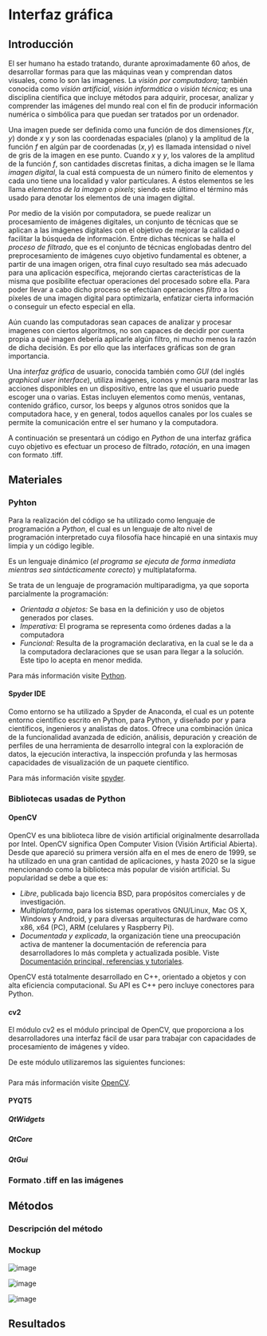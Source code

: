 # Interfaz gráfica
## Introducción
El ser humano ha estado tratando, durante aproximadamente 60 años, de desarrollar formas para que las máquinas vean y comprendan datos visuales, como lo son las imagenes. La _visión por computadora_; también conocida como _visión artificial_, _visión informática_ o _visión técnica_; es una disciplina científica que incluye métodos para adquirir, procesar, analizar y comprender las imágenes del mundo real con el fin de producir información numérica o simbólica para que puedan ser tratados por un ordenador.

Una imagen puede ser definida como una función de dos dimensiones $f(x,y)$ donde $x$ y $y$ son las coordenadas espaciales (plano) y la amplitud de la función $f$ en algún par de coordenadas $(x,y)$ es llamada intensidad o nivel de gris de la imagen en ese punto. Cuando $x$ y $y$, los valores de la amplitud de la función _f_, son cantidades discretas finitas,
a dicha imagen se le llama _imagen digital_, la cual está compuesta de un número finito de elementos y cada uno tiene una localidad y valor particulares. A éstos elementos se les llama _elementos de la imagen_ o _pixels_; siendo este último el término más usado para denotar los elementos de una imagen digital.

Por medio de la visión por computadora, se puede realizar un procesamiento de imágenes digitales, un conjunto de técnicas que se aplican a las imágenes digitales con el objetivo de mejorar la calidad o facilitar la búsqueda de información. Entre dichas técnicas se halla el _proceso de filtrado_, que es el conjunto de técnicas englobadas dentro del preprocesamiento de imágenes cuyo objetivo fundamental es obtener, a partir de una imagen origen, otra final cuyo resultado sea más adecuado para una aplicación específica, mejorando ciertas características de la misma que posibilite efectuar operaciones del procesado sobre ella. Para poder llevar a cabo dicho proceso se efectúan operaciones _filtro_ a los píxeles de una imagen digital para optimizarla, enfatizar cierta información o conseguir un efecto especial en ella.

Aún cuando las computadoras sean capaces de analizar y procesar imagenes con ciertos algoritmos, no son capaces de decidir por cuenta propia a qué imagen debería aplicarle algún filtro, ni mucho menos la razón de dicha decisión. Es por ello que las interfaces gráficas son de gran importancia.

Una _interfaz gráfica_ de usuario, conocida también como _GUI_ (del inglés _graphical user interface_), utiliza imágenes, iconos y menús para mostrar las acciones disponibles en un dispositivo, entre las que el usuario puede escoger una o varias. Estas incluyen elementos como menús, ventanas, contenido gráfico, cursor, los beeps y algunos otros sonidos que la computadora hace, y en general, todos aquellos canales por los cuales se permite la comunicación entre el ser humano y la computadora.

A continuación se presentará un código en _Python_ de una interfaz gráfica cuyo objetivo es efectuar un proceso de filtrado, _rotación_, en una imagen con formato .tiff.

## Materiales
### Pyhton
Para la realización del código se ha utilizado como lenguaje de programación a _Python_, el cual es un lenguaje de alto nivel de programación interpretado cuya filosofía hace hincapié en una sintaxis muy limpia y un código legible. 

Es un lenguaje dinámico (_el programa se ejecuta de forma inmediata mientras sea sintácticamente corecto_) y multiplataforma. 

Se trata de un lenguaje de programación multiparadigma, ya que soporta parcialmente la programación:
- _Orientada a objetos:_ Se basa en la definición y uso de objetos generados por clases.
- _Imperativa:_ El programa se representa como órdenes dadas a la computadora
- _Funcional:_ Resulta de la programación declarativa, en la cual se le da a la computadora declaraciones que se usan para llegar a la solución. Este tipo lo acepta en menor medida.

Para más información visite [Python](https://www.python.org/).

#### Spyder IDE
Como entorno se ha utilizado a Spyder de Anaconda, el cual es un potente entorno científico escrito en Python, para Python, y diseñado por y para científicos, ingenieros y analistas de datos. Ofrece una combinación única de la funcionalidad avanzada de edición, análisis, depuración y creación de perfiles de una herramienta de desarrollo integral con la exploración de datos, la ejecución interactiva, la inspección profunda y las hermosas capacidades de visualización de un paquete científico.

Para más información visite [spyder](https://pypi.org/project/spyder/).

### Bibliotecas usadas de Python
#### OpenCV
OpenCV es una biblioteca libre de visión artificial originalmente desarrollada por Intel. OpenCV significa Open Computer Vision (Visión Artificial Abierta). Desde que apareció su primera versión alfa en el mes de enero de 1999, se ha utilizado en una gran cantidad de aplicaciones, y hasta 2020 se la sigue mencionando como la biblioteca más popular de visión artificial. Su popularidad se debe a que es:
- _Libre_, publicada bajo licencia BSD, para propósitos comerciales y de investigación.
- _Multiplataforma_, para los sistemas operativos GNU/Linux, Mac OS X, Windows y Android, y para diversas arquitecturas de hardware como x86, x64 (PC), ARM (celulares y Raspberry Pi).
- _Documentada y explicada_, la organización tiene una preocupación activa de mantener la documentación de referencia para desarrolladores lo más completa y actualizada posible. Viste [Documentación principal, referencias y tutoriales](https://docs.opencv.org/4.x/).

OpenCV está totalmente desarrollado en C++, orientado a objetos y con alta eficiencia computacional. Su API es C++ pero incluye conectores para Python.

#### cv2
El módulo cv2 es el módulo principal de OpenCV, que proporciona a los desarrolladores una interfaz fácil de usar para trabajar con capacidades de procesamiento de imágenes y vídeo.

De este módulo utilizaremos las siguientes funciones:

#####
      
#####

Para más información visite [OpenCV](https://opencv.org/).

####  PYQT5
##### QtWidgets
##### QtCore
##### QtGui

### Formato .tiff en las imágenes

## Métodos

### Descripción del método

### Mockup

![image](https://github.com/SofiaMendH/Interfaz_grafica/assets/97262885/cab7d555-c972-418a-9904-daf9674ad26b)

![image](https://github.com/SofiaMendH/Interfaz_grafica/assets/97262885/1053be1f-ae21-4b2a-829c-1f74612e2509)

![image](https://github.com/SofiaMendH/Interfaz_grafica/assets/97262885/cca01c81-ab68-4ad9-88bb-00fe397c7435)

## Resultados

